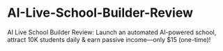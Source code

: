 # AI-Live-School-Builder-Review
AI Live School Builder Review: Launch an automated AI-powered school, attract 10K students daily &amp; earn passive income—only $15 (one-time)!
